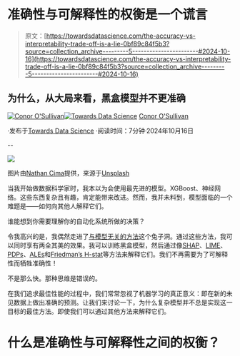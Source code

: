 # 准确性与可解释性的权衡是一个谎言

> 原文：[https://towardsdatascience.com/the-accuracy-vs-interpretability-trade-off-is-a-lie-0bf89c84f5b3?source=collection_archive---------5-----------------------#2024-10-16](https://towardsdatascience.com/the-accuracy-vs-interpretability-trade-off-is-a-lie-0bf89c84f5b3?source=collection_archive---------5-----------------------#2024-10-16)

## 为什么，从大局来看，黑盒模型并不更准确

[](https://conorosullyds.medium.com/?source=post_page---byline--0bf89c84f5b3--------------------------------)[![Conor O'Sullivan](../Images/2dc50a24edb12e843651d01ed48a3c3f.png)](https://conorosullyds.medium.com/?source=post_page---byline--0bf89c84f5b3--------------------------------)[](https://towardsdatascience.com/?source=post_page---byline--0bf89c84f5b3--------------------------------)[![Towards Data Science](../Images/a6ff2676ffcc0c7aad8aaf1d79379785.png)](https://towardsdatascience.com/?source=post_page---byline--0bf89c84f5b3--------------------------------) [Conor O'Sullivan](https://conorosullyds.medium.com/?source=post_page---byline--0bf89c84f5b3--------------------------------)

·发布于[Towards Data Science](https://towardsdatascience.com/?source=post_page---byline--0bf89c84f5b3--------------------------------) ·阅读时间：7分钟·2024年10月16日

--

![](../Images/c825d5b59c5d7e78ee67cff1bb29dfd0.png)

图片由[Nathan Cima](https://unsplash.com/@nathan_cima?utm_source=medium&utm_medium=referral)提供，来源于[Unsplash](https://unsplash.com/?utm_source=medium&utm_medium=referral)

当我开始做数据科学家时，我本以为会使用最先进的模型。XGBoost、神经网络。这些东西复杂且有趣，肯定能带来改进。然而，我并未料到，模型面临的一个难题是——如何向其他人解释它们。

谁能想到你需要理解你的自动化系统所做的决策？

令我高兴的是，我偶然走进了[与模型无关的方法](/what-are-model-agnostic-methods-387b0e8441ef)这个兔子洞。通过这些方法，我可以同时享有两全其美的效果。我可以训练黑盒模型，然后通过像[SHAP](/introduction-to-shap-with-python-d27edc23c454)、[LIME](/a-deep-dive-on-lime-for-local-interpretations-872bea23952f)、[PDPs](/the-ultimate-guide-to-pdps-and-ice-plots-4182885662aa)、[ALEs](/deep-dive-on-accumulated-local-effect-plots-ales-with-python-0fc9698ed0ee)和[Friedman’s H-stat](/understanding-freidmans-h-statistic-h-stat-for-interactions-43fb5e31a586)等方法来解释它们。我们不再需要为了可解释性而牺牲准确性！

不是那么快。那种思维是错误的。

在我们追求最佳性能的过程中，我们常常忽视了机器学习的真正意义：即在新的未见数据上做出准确的预测。让我们来讨论一下，为什么复杂模型并不总是实现这一目标的最佳方法。即使我们可以通过其他方法来解释它们。

# 什么是准确性与可解释性之间的权衡？
